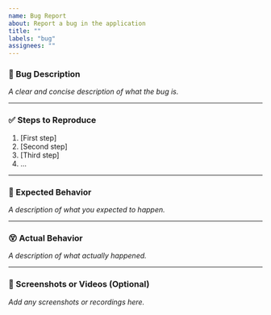 ```yaml
---
name: Bug Report
about: Report a bug in the application
title: ""
labels: "bug"
assignees: ""
---
```


### 🐛 Bug Description

_A clear and concise description of what the bug is._

---

### ✅ Steps to Reproduce

1. [First step]
2. [Second step]
3. [Third step]
4. ...

---

### 🤔 Expected Behavior

_A description of what you expected to happen._

---

### 😵 Actual Behavior

_A description of what actually happened._

---

### 📸 Screenshots or Videos (Optional)

_Add any screenshots or recordings here._
